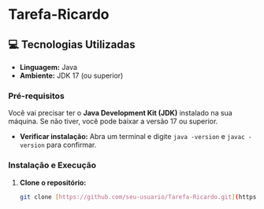 # Tarefa-Ricardo

## 💻 Tecnologias Utilizadas

* **Linguagem:** Java
* **Ambiente:** JDK 17 (ou superior)

### Pré-requisitos

Você vai precisar ter o **Java Development Kit (JDK)** instalado na sua máquina. Se não tiver, você pode baixar a versão 17 ou superior.

* **Verificar instalação:** Abra um terminal e digite `java -version` e `javac -version` para confirmar.

### Instalação e Execução

1. **Clone o repositório:**
   ```sh
   git clone [https://github.com/seu-usuario/Tarefa-Ricardo.git](https://github.com/seu-usuario/Tarefa-Ricardo.git)